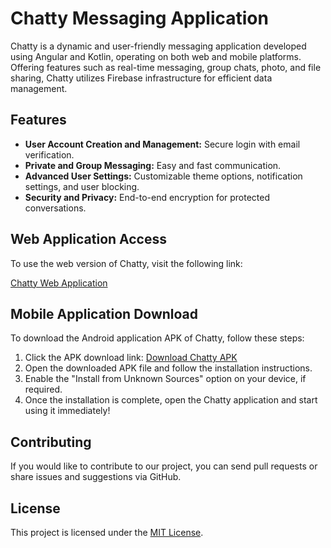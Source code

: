 # Chatty Messaging Application

Chatty is a dynamic and user-friendly messaging application developed using Angular and Kotlin, operating on both web and mobile platforms. Offering features such as real-time messaging, group chats, photo, and file sharing, Chatty utilizes Firebase infrastructure for efficient data management.

## Features

- **User Account Creation and Management:** Secure login with email verification.
- **Private and Group Messaging:** Easy and fast communication.
- **Advanced User Settings:** Customizable theme options, notification settings, and user blocking.
- **Security and Privacy:** End-to-end encryption for protected conversations.

## Web Application Access

To use the web version of Chatty, visit the following link:

[Chatty Web Application](#)

## Mobile Application Download

To download the Android application APK of Chatty, follow these steps:

1. Click the APK download link: [Download Chatty APK](#)
2. Open the downloaded APK file and follow the installation instructions.
3. Enable the "Install from Unknown Sources" option on your device, if required.
4. Once the installation is complete, open the Chatty application and start using it immediately!

## Contributing

If you would like to contribute to our project, you can send pull requests or share issues and suggestions via GitHub.

## License

This project is licensed under the [MIT License](LICENSE).
